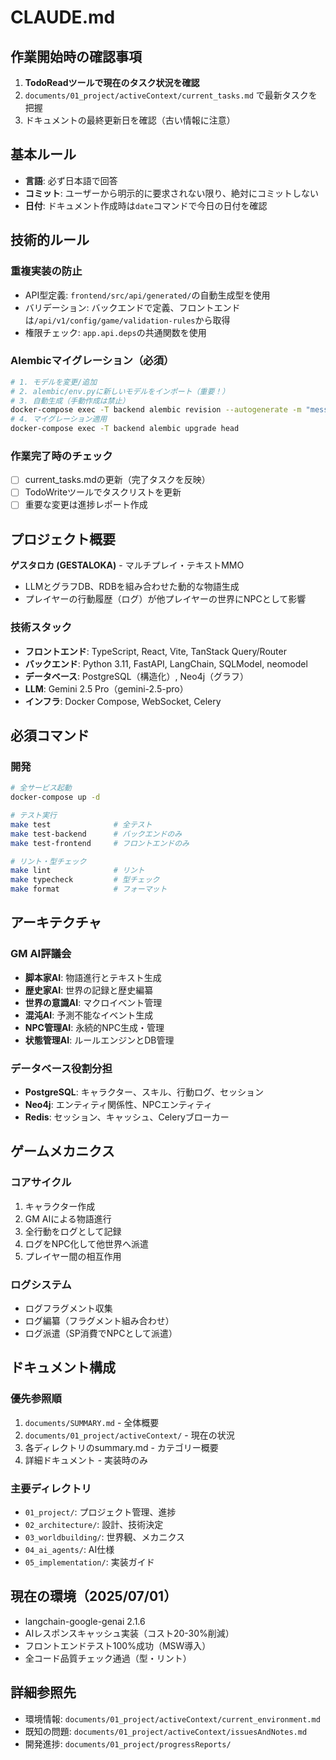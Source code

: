 # CLAUDE.md

## 作業開始時の確認事項
1. **TodoReadツールで現在のタスク状況を確認**
2. `documents/01_project/activeContext/current_tasks.md` で最新タスクを把握
3. ドキュメントの最終更新日を確認（古い情報に注意）

## 基本ルール
- **言語**: 必ず日本語で回答
- **コミット**: ユーザーから明示的に要求されない限り、絶対にコミットしない
- **日付**: ドキュメント作成時は`date`コマンドで今日の日付を確認

## 技術的ルール

### 重複実装の防止
- API型定義: `frontend/src/api/generated/`の自動生成型を使用
- バリデーション: バックエンドで定義、フロントエンドは`/api/v1/config/game/validation-rules`から取得
- 権限チェック: `app.api.deps`の共通関数を使用

### Alembicマイグレーション（必須）
```bash
# 1. モデルを変更/追加
# 2. alembic/env.pyに新しいモデルをインポート（重要！）
# 3. 自動生成（手動作成は禁止）
docker-compose exec -T backend alembic revision --autogenerate -m "message"
# 4. マイグレーション適用
docker-compose exec -T backend alembic upgrade head
```

### 作業完了時のチェック
- [ ] current_tasks.mdの更新（完了タスクを反映）
- [ ] TodoWriteツールでタスクリストを更新
- [ ] 重要な変更は進捗レポート作成

## プロジェクト概要

**ゲスタロカ (GESTALOKA)** - マルチプレイ・テキストMMO
- LLMとグラフDB、RDBを組み合わせた動的な物語生成
- プレイヤーの行動履歴（ログ）が他プレイヤーの世界にNPCとして影響

### 技術スタック
- **フロントエンド**: TypeScript, React, Vite, TanStack Query/Router
- **バックエンド**: Python 3.11, FastAPI, LangChain, SQLModel, neomodel
- **データベース**: PostgreSQL（構造化）, Neo4j（グラフ）
- **LLM**: Gemini 2.5 Pro（gemini-2.5-pro）
- **インフラ**: Docker Compose, WebSocket, Celery

## 必須コマンド

### 開発
```bash
# 全サービス起動
docker-compose up -d

# テスト実行
make test              # 全テスト
make test-backend      # バックエンドのみ
make test-frontend     # フロントエンドのみ

# リント・型チェック
make lint              # リント
make typecheck         # 型チェック
make format            # フォーマット
```

## アーキテクチャ

### GM AI評議会
- **脚本家AI**: 物語進行とテキスト生成
- **歴史家AI**: 世界の記録と歴史編纂
- **世界の意識AI**: マクロイベント管理
- **混沌AI**: 予測不能なイベント生成
- **NPC管理AI**: 永続的NPC生成・管理
- **状態管理AI**: ルールエンジンとDB管理

### データベース役割分担
- **PostgreSQL**: キャラクター、スキル、行動ログ、セッション
- **Neo4j**: エンティティ関係性、NPCエンティティ
- **Redis**: セッション、キャッシュ、Celeryブローカー

## ゲームメカニクス

### コアサイクル
1. キャラクター作成
2. GM AIによる物語進行
3. 全行動をログとして記録
4. ログをNPC化して他世界へ派遣
5. プレイヤー間の相互作用

### ログシステム
- ログフラグメント収集
- ログ編纂（フラグメント組み合わせ）
- ログ派遣（SP消費でNPCとして派遣）

## ドキュメント構成

### 優先参照順
1. `documents/SUMMARY.md` - 全体概要
2. `documents/01_project/activeContext/` - 現在の状況
3. 各ディレクトリのsummary.md - カテゴリー概要
4. 詳細ドキュメント - 実装時のみ

### 主要ディレクトリ
- `01_project/`: プロジェクト管理、進捗
- `02_architecture/`: 設計、技術決定
- `03_worldbuilding/`: 世界観、メカニクス
- `04_ai_agents/`: AI仕様
- `05_implementation/`: 実装ガイド

## 現在の環境（2025/07/01）
- langchain-google-genai 2.1.6
- AIレスポンスキャッシュ実装（コスト20-30%削減）
- フロントエンドテスト100%成功（MSW導入）
- 全コード品質チェック通過（型・リント）

## 詳細参照先
- 環境情報: `documents/01_project/activeContext/current_environment.md`
- 既知の問題: `documents/01_project/activeContext/issuesAndNotes.md`
- 開発進捗: `documents/01_project/progressReports/`